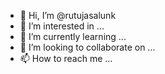 - 👋 Hi, I’m @rutujasalunk
- 👀 I’m interested in ...
- 🌱 I’m currently learning ...
- 💞️ I’m looking to collaborate on ...
- 📫 How to reach me ...

<!---
rutujasalunk/rutujasalunk is a ✨ special ✨ repository because its `README.md` (this file) appears on your GitHub profile.
You can click the Preview link to take a look at your changes.
--->
